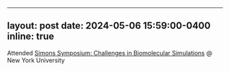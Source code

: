 
---
layout: post
date: 2024-05-06 15:59:00-0400
inline: true
---
Attended [Simons Symposium: Challenges in Biomolecular Simulations](https://wp.nyu.edu/sccpc/event/challenges-in-biomolecular-simulations-symposium/) @ New York University